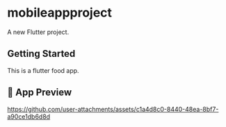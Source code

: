 # mobileappproject

A new Flutter project.

## Getting Started

This is a flutter food app.

## 📱 App Preview

https://github.com/user-attachments/assets/c1a4d8c0-8440-48ea-8bf7-a90ce1db6d8d

